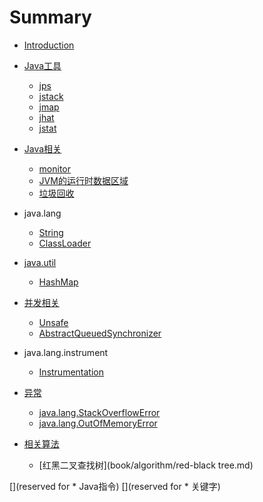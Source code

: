 # Summary

* [Introduction](README.md)


* [Java工具](book/tools/README.md)
    * [jps](book/tools/jps.md)
    * [jstack](book/tools/jstack.md)
    * [jmap](book/tools/jmap.md)
    * [jhat](book/tools/jhat.md)
    * [jstat](book/tools/jstat.md)

* [Java相关]()
    * [monitor](book/language/monitor.md)
    * [JVM的运行时数据区域](book/language/jvm-memory-structure.md)
    * [垃圾回收](book/language/gc.md)

* java.lang
    * [String](book/java.lang/String.md)
    * [ClassLoader](book/java.lang/ClassLoader.md)

* [java.util]()
    * [HashMap](book/java.util/HashMap.md)
    
* [并发相关]()
    * [Unsafe](book/sun/Unsafe.md)
    * [AbstractQueuedSynchronizer](book/concurrent/locks/AbstractQueuedSynchronizer.md)

* java.lang.instrument
    * [Instrumentation](book/java.lang.instrument/Instrumentation.md)

* [异常](book/exception/exception.md)
    * [java.lang.StackOverflowError](book/exception/StackOverflowError.md)
    * [java.lang.OutOfMemoryError](book/exception/OutOfMemoryError.md)

* [相关算法](book/algorithm/README.md)
    * [红黑二叉查找树](book/algorithm/red-black tree.md)


[](reserved for * Java指令)
[](reserved for * 关键字)
